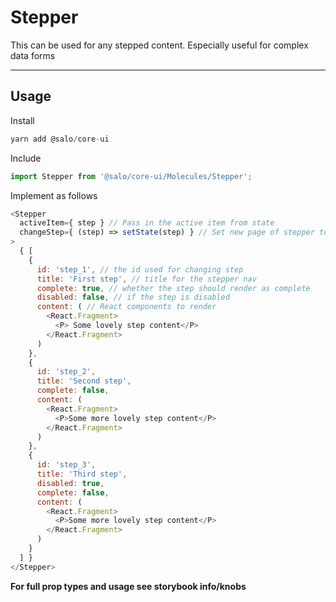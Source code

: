 # Stepper

This can be used for any stepped content. Especially useful for complex data forms

---

## Usage

Install

```javascript
yarn add @salo/core-ui
```

Include

```javascript
import Stepper from '@salo/core-ui/Molecules/Stepper';
```

Implement as follows

```javascript
<Stepper
  activeItem={ step } // Pass in the active item from state
  changeStep={ (step) => setState(step) } // Set new page of stepper to state
>
  { [
    {
      id: 'step_1', // the id used for changing step
      title: 'First step', // title for the stepper nav
      complete: true, // whether the step should render as complete
      disabled: false, // if the step is disabled
      content: ( // React components to render
        <React.Fragment>
          <P> Some lovely step content</P>
        </React.Fragment>
      )
    },
    {
      id: 'step_2',
      title: 'Second step',
      complete: false,
      content: (
        <React.Fragment>
          <P>Some more lovely step content</P>
        </React.Fragment>
      )
    },
    {
      id: 'step_3',
      title: 'Third step',
      disabled: true,
      complete: false,
      content: (
        <React.Fragment>
          <P>Some more lovely step content</P>
        </React.Fragment>
      )
    }
  ] }
</Stepper>
```

**For full prop types and usage see storybook info/knobs**

